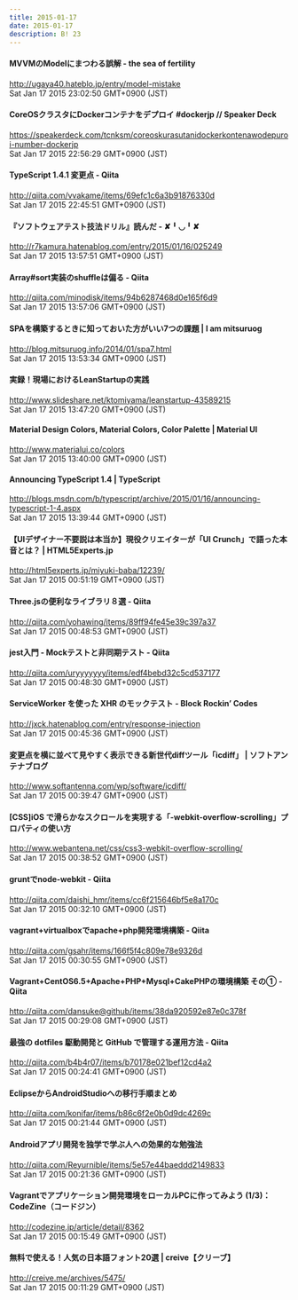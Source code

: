 ```yaml
---
title: 2015-01-17
date: 2015-01-17
description: B! 23
---
```


#### MVVMのModelにまつわる誤解 - the sea of fertility
http://ugaya40.hateblo.jp/entry/model-mistake<br>
Sat Jan 17 2015 23:02:50 GMT+0900 (JST)<br>


#### CoreOSクラスタにDockerコンテナをデプロイ #dockerjp // Speaker Deck
https://speakerdeck.com/tcnksm/coreoskurasutanidockerkontenawodepuroi-number-dockerjp<br>
Sat Jan 17 2015 22:56:29 GMT+0900 (JST)<br>


#### TypeScript 1.4.1 変更点 - Qiita
http://qiita.com/vvakame/items/69efc1c6a3b91876330d<br>
Sat Jan 17 2015 22:45:51 GMT+0900 (JST)<br>


#### 『ソフトウェアテスト技法ドリル』読んだ - ✘╹◡╹✘
http://r7kamura.hatenablog.com/entry/2015/01/16/025249<br>
Sat Jan 17 2015 13:57:51 GMT+0900 (JST)<br>


#### Array#sort実装のshuffleは偏る - Qiita
http://qiita.com/minodisk/items/94b6287468d0e165f6d9<br>
Sat Jan 17 2015 13:57:06 GMT+0900 (JST)<br>


#### SPAを構築するときに知っておいた方がいい7つの課題 | I am mitsuruog
http://blog.mitsuruog.info/2014/01/spa7.html<br>
Sat Jan 17 2015 13:53:34 GMT+0900 (JST)<br>


#### 実録！現場におけるLeanStartupの実践
http://www.slideshare.net/ktomiyama/leanstartup-43589215<br>
Sat Jan 17 2015 13:47:20 GMT+0900 (JST)<br>


#### Material Design Colors, Material Colors, Color Palette | Material UI
http://www.materialui.co/colors<br>
Sat Jan 17 2015 13:40:00 GMT+0900 (JST)<br>


#### Announcing TypeScript 1.4 | TypeScript
http://blogs.msdn.com/b/typescript/archive/2015/01/16/announcing-typescript-1-4.aspx<br>
Sat Jan 17 2015 13:39:44 GMT+0900 (JST)<br>


#### 【UIデザイナー不要説は本当か】現役クリエイターが「UI Crunch」で語った本音とは？ | HTML5Experts.jp
http://html5experts.jp/miyuki-baba/12239/<br>
Sat Jan 17 2015 00:51:19 GMT+0900 (JST)<br>


#### Three.jsの便利なライブラリ８選 - Qiita
http://qiita.com/yohawing/items/89ff94fe45e39c397a37<br>
Sat Jan 17 2015 00:48:53 GMT+0900 (JST)<br>


#### jest入門 - Mockテストと非同期テスト - Qiita
http://qiita.com/uryyyyyyy/items/edf4bebd32c5cd537177<br>
Sat Jan 17 2015 00:48:30 GMT+0900 (JST)<br>


#### ServiceWorker を使った XHR のモックテスト - Block Rockin’ Codes
http://jxck.hatenablog.com/entry/response-injection<br>
Sat Jan 17 2015 00:45:36 GMT+0900 (JST)<br>


####   変更点を横に並べて見やすく表示できる新世代diffツール「icdiff」 | ソフトアンテナブログ
http://www.softantenna.com/wp/software/icdiff/<br>
Sat Jan 17 2015 00:39:47 GMT+0900 (JST)<br>


#### [CSS]iOS で滑らかなスクロールを実現する「-webkit-overflow-scrolling」プロパティの使い方
http://www.webantena.net/css/css3-webkit-overflow-scrolling/<br>
Sat Jan 17 2015 00:38:52 GMT+0900 (JST)<br>


#### gruntでnode-webkit - Qiita
http://qiita.com/daishi_hmr/items/cc6f215646bf5e8a170c<br>
Sat Jan 17 2015 00:32:10 GMT+0900 (JST)<br>


#### vagrant+virtualboxでapache+php開発環境構築 - Qiita
http://qiita.com/gsahr/items/166f5f4c809e78e9326d<br>
Sat Jan 17 2015 00:30:55 GMT+0900 (JST)<br>


#### Vagrant+CentOS6.5+Apache+PHP+Mysql+CakePHPの環境構築 その① - Qiita
http://qiita.com/dansuke@github/items/38da920592e87e0c378f<br>
Sat Jan 17 2015 00:29:08 GMT+0900 (JST)<br>


#### 最強の dotfiles 駆動開発と GitHub で管理する運用方法 - Qiita
http://qiita.com/b4b4r07/items/b70178e021bef12cd4a2<br>
Sat Jan 17 2015 00:24:41 GMT+0900 (JST)<br>


#### EclipseからAndroidStudioへの移行手順まとめ
http://qiita.com/konifar/items/b86c6f2e0b0d9dc4269c<br>
Sat Jan 17 2015 00:21:44 GMT+0900 (JST)<br>


#### Androidアプリ開発を独学で学ぶ人への効果的な勉強法
http://qiita.com/Reyurnible/items/5e57e44baeddd2149833<br>
Sat Jan 17 2015 00:21:36 GMT+0900 (JST)<br>


#### Vagrantでアプリケーション開発環境をローカルPCに作ってみよう (1/3)：CodeZine（コードジン）
http://codezine.jp/article/detail/8362<br>
Sat Jan 17 2015 00:15:49 GMT+0900 (JST)<br>


####   無料で使える！人気の日本語フォント20選 | creive【クリーブ】
http://creive.me/archives/5475/<br>
Sat Jan 17 2015 00:11:29 GMT+0900 (JST)<br>


